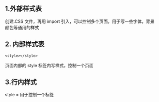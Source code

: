 ## 1.外部样式表

创建.CSS 文件，再用 import 引入，可以控制多个页面，用于写一些字体，背景颜色等通用的样式

## 2. 内部样式表

```
<style></style>
```

页面内部的 style 标签内写样式，控制一个页面

## 3.行内样式

style = 用于控制一个标签
